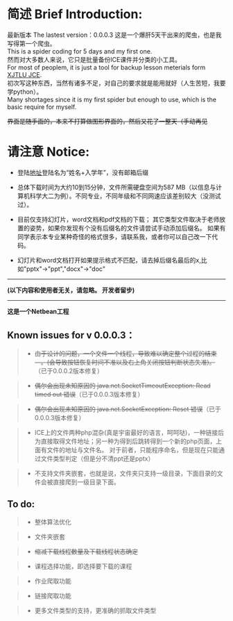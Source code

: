 # 简述 Brief Introduction:
最新版本 The lastest version：0.0.0.3
这是一个爆肝5天干出来的爬虫，也是我写得第一个爬虫。    
This is a spider coding for 5 days and my first one.    
然而对大多数人来说，它只是批量备份ICE课件并分类的小工具。    
For most of peoplem, it is just a tool for backup lesson meterials form [XJTLU JCE](https://ice.xjtlu.edu.cn).    
初次写这种东西，当然有诸多不足，对自己的要求就是能用就好（人生苦短，我要学python）。    
Many shortages since it is my first spider but enough to use, which is the basic require for myself.     

<S>界面是随手画的，本来不打算做图形界面的，然后又花了一整天（手动再见</S>

# 请注意 Notice:

+ 登陆[地址](https://ice.xjtlu.edu.cn)登陆名为“姓名+入学年”，没有邮箱后缀

+ 总体下载时间为大约10到15分钟，文件所需硬盘空间为587 MB（以信息与计算机科学大二为例）。不同专业，不同年级和不同网速应该差别较大（没测试过）。

+ 目前仅支持幻灯片，word文档和pdf文档的下载；
 其它类型文件取决于老师放置的姿势，如果你发现有个没有后缀名的文件请尝试手动添加后缀名。
 如果有同学表示本专业某种奇怪的格式很多，请联系我，或者你可以自己改一下代码。

+ 幻灯片和word文档打开如果提示格式不匹配，请去掉后缀名最后的x,比如"pptx"->"ppt","docx"->"doc"

---

 **(以下内容和使用者无关，请忽略。 开发者留步)**

---
**这是一个Netbean工程**

## Known issues for v 0.0.0.3：

> + <S>由于设计的问题，一个文件一个线程，导致难以确定整个过程的结束—。(会导致按钮恢复时间不准以及右上角关闭按钮判断状态失准)。</S> （已于0.0.0.2版本修复）

> + <S>偶尔会出现未知原因的 java.net.SocketTimeoutException: Read timed out 错误</S>（已于0.0.0.3版本修复）

> + <S>偶尔会出现未知原因的 java.net.SocketException: Reset 错误</S>（已于0.0.0.3版本修复）

> + ICE上的文件两种php混杂(真是宇宙最好的语言，呵呵哒)，一种链接后为直接取得文件地址；另一种为得到后跳转得到一个新的php页面，上面有文件的地址与文件名。
对于前者，只能程序命名，但是现在只能通过文件类型判定（但是分不清ppt还是pptx）

> + 不支持文件夹嵌套，也就是说，文件夹只支持一级目录，下面目录的文件会被直接爬到一级目录下面。


## To do:

> + 整体算法优化

> + 文件夹嵌套

> + <S>缩减下载线程数量及下载线程状态确定 </S>

> + 课程选择功能，即选择要下载的课程

> + 作业爬取功能

> + 链接爬取功能

> + 更多文件类型的支持，更准确的抓取文件类型
